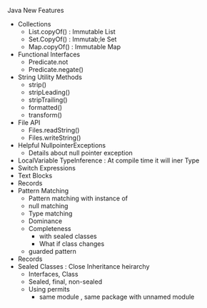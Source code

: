 Java New Features 
- Collections
   - List.copyOf() : Immutable List 
   - Set.CopyOf() : Immutab;le Set
   - Map.copyOf() : Immutable Map
- Functional Interfaces
   - Predicate.not
   - Predicate.negate() 
- String Utility Methods
   - strip()
   - stripLeading()
   - stripTrailing()
   - formatted()
   - transform()
- File API
   - Files.readString()
   - Files.writeString()
- Helpful NullpointerExceptions
   - Details about null pointer exception
- LocalVariable TypeInference : At compile time it will iner Type
- Switch Expressions
- Text Blocks
- Records
- Pattern Matching
  - Pattern matching with instance of
  - null matching
  - Type matching
  - Dominance 
  - Completeness 
      - with sealed classes
      - What if class changes
  - guarded pattern
- Records
- Sealed Classes : Close Inheritance heirarchy
   - Interfaces, Class
   - Sealed, final, non-sealed
   - Using permits
       - same module , same package with unnamed module
